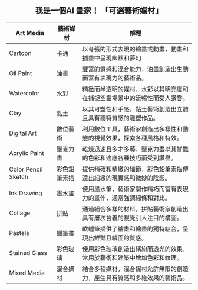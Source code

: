 ## <center>我是一個AI 畫家！ 「可選藝術媒材」</center>

| Art Media           | 藝術媒材     | 解釋                                                                     |
| ------------------- | ------------ | ------------------------------------------------------------------------ |
| Cartoon             | 卡通         | 以夸張的形式表現的繪畫或動畫，動畫和插畫中呈現幽默和夢幻                 |
| Oil Paint           | 油畫         | 豐富的質感和混合能力，油畫創造出生動而富有表現力的藝術品。               |
| Watercolor          | 水彩         | 精緻而半透明的媒材，水彩以其明亮度和在捕捉空靈場景中的流暢性而受人讚譽。 |
| Clay                | 黏土         | 以其可塑性和手感，黏土藝術創造出立體且具有獨特質感的雕塑作品。           |
| Digital Art         | 數位藝術     | 利用數位工具，藝術家創造出多樣性和動態的視覺效果，探索各種風格和特效。   |
| Acrylic Paint       | 壓克力畫     | 乾燥迅速且多才多藝，壓克力畫以其鮮豔的色彩和適應各種技巧而受到讚譽。     |
| Color Pencil Sketch | 彩色鉛筆素描 | 提供精確和精緻的細節，彩色鉛筆素描傳達出細緻的現實感和微妙的陰影。       |
| Ink Drawing         | 墨水畫       | 使用墨水筆，藝術家製作精巧而富有表現力的畫作，通常強調線條和對比。       |
| Collage             | 拼貼         | 通過組合多樣的材料，拼貼藝術家創造出具有層次含義的視覺引人注目的構圖。   |
| Pastels             | 蠟筆畫       | 軟蠟筆提供了繪畫和繪畫的獨特結合，呈現出鮮豔且絨面的質感。               |
| Stained Glass       | 彩色玻璃     | 使用彩色玻璃創造出繽紛而透光的效果，常用於藝術和建築中增加色彩和紋理。   |
| Mixed Media         | 混合媒材     | 結合多種媒材，混合媒材允許無限的創造力，產生具有質感和多維效果的藝術品。 |